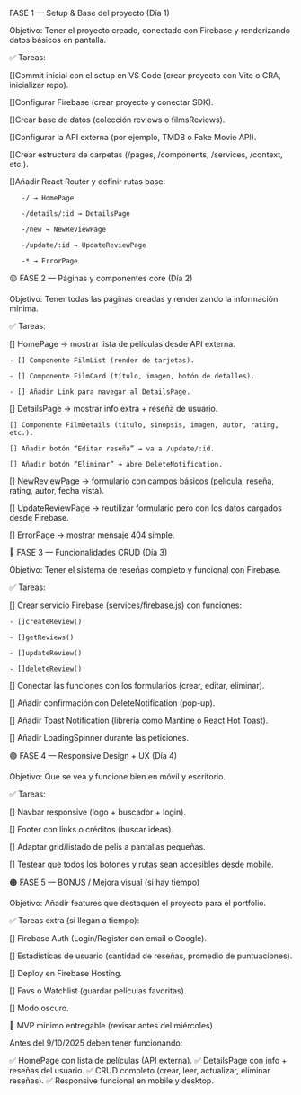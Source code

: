 

 FASE 1 — Setup & Base del proyecto (Día 1)

Objetivo: Tener el proyecto creado, conectado con Firebase y renderizando datos básicos en pantalla.

✅ Tareas:

 []Commit inicial con el setup en VS Code (crear proyecto con Vite o CRA, inicializar repo).

 []Configurar Firebase (crear proyecto y conectar SDK).

 []Crear base de datos (colección reviews o filmsReviews).

 []Configurar la API externa (por ejemplo, TMDB o Fake Movie API).

 []Crear estructura de carpetas (/pages, /components, /services, /context, etc.).

 []Añadir React Router y definir rutas base:

       -/ → HomePage

       -/details/:id → DetailsPage

       -/new → NewReviewPage

       -/update/:id → UpdateReviewPage

       -* → ErrorPage



🟡 FASE 2 — Páginas y componentes core (Día 2)

Objetivo: Tener todas las páginas creadas y renderizando la información mínima.

✅ Tareas:

  [] HomePage → mostrar lista de películas desde API externa.

    - [] Componente FilmList (render de tarjetas).

    - [] Componente FilmCard (título, imagen, botón de detalles).

    - [] Añadir Link para navegar al DetailsPage.

 [] DetailsPage → mostrar info extra + reseña de usuario.

    [] Componente FilmDetails (título, sinopsis, imagen, autor, rating, etc.).

    [] Añadir botón “Editar reseña” → va a /update/:id.

    [] Añadir botón “Eliminar” → abre DeleteNotification.

 [] NewReviewPage → formulario con campos básicos (película, reseña, rating, autor, fecha vista).

 [] UpdateReviewPage → reutilizar formulario pero con los datos cargados desde Firebase.

 [] ErrorPage → mostrar mensaje 404 simple.


🔵 FASE 3 — Funcionalidades CRUD (Día 3)

 Objetivo: Tener el sistema de reseñas completo y funcional con Firebase.

✅ Tareas:

 [] Crear servicio Firebase (services/firebase.js) con funciones:

    - []createReview()

    - []getReviews()

    - []updateReview()

    - []deleteReview()

 [] Conectar las funciones con los formularios (crear, editar, eliminar).

 [] Añadir confirmación con DeleteNotification (pop-up). 

 [] Añadir Toast Notification (librería como Mantine o React Hot Toast).

 [] Añadir LoadingSpinner durante las peticiones.

🟣 FASE 4 — Responsive Design + UX (Día 4)

Objetivo: Que se vea y funcione bien en móvil y escritorio.

✅ Tareas:

 [] Navbar responsive (logo + buscador + login).

 [] Footer con links o créditos (buscar ideas).

 [] Adaptar grid/listado de pelis a pantallas pequeñas.

 [] Testear que todos los botones y rutas sean accesibles desde mobile.


🟠 FASE 5 — BONUS / Mejora visual (si hay tiempo)

Objetivo: Añadir features que destaquen el proyecto para el portfolio.

✅ Tareas extra (si llegan a tiempo):

 [] Firebase Auth (Login/Register con email o Google).

 [] Estadísticas de usuario (cantidad de reseñas, promedio de puntuaciones).

 [] Deploy en Firebase Hosting.

 [] Favs o Watchlist (guardar películas favoritas).

 [] Modo oscuro.

🚀 MVP mínimo entregable (revisar antes del miércoles)

Antes del 9/10/2025 deben tener funcionando:

✅ HomePage con lista de películas (API externa).
✅ DetailsPage con info + reseñas del usuario.
✅ CRUD completo (crear, leer, actualizar, eliminar reseñas).
✅ Responsive funcional en mobile y desktop.
